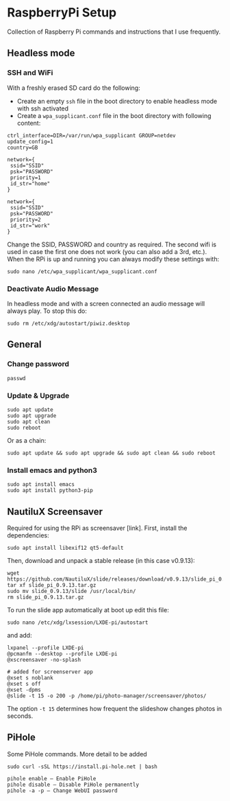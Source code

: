 # RaspberryPi Setup
Collection of Raspberry Pi commands and instructions that I use frequently. 


## Headless mode
### SSH and WiFi
With a freshly erased SD card do the following:
- Create an empty `ssh` file in the boot directory to enable headless mode with ssh activated
- Create a `wpa_supplicant.conf` file in the boot directory with following content:
```
ctrl_interface=DIR=/var/run/wpa_supplicant GROUP=netdev
update_config=1
country=GB

network={
 ssid="SSID"
 psk="PASSWORD"
 priority=1
 id_str="home"
}

network={
 ssid="SSID"
 psk="PASSWORD"
 priority=2
 id_str="work"
}
```
Change the SSID, PASSWORD and country as required. The second wifi is used in case the first one does not work 
(you can also add a 3rd, etc.). When the RPi is up and running you can always modify these settings with:
```
sudo nano /etc/wpa_supplicant/wpa_supplicant.conf
```
### Deactivate Audio Message
In headless mode and with a screen connected an audio message will always play. To stop this do:
```
sudo rm /etc/xdg/autostart/piwiz.desktop
```

## General

### Change password
```
passwd
```

### Update & Upgrade
```
sudo apt update
sudo apt upgrade
sudo apt clean
sudo reboot
```
Or as a chain:
```
sudo apt update && sudo apt upgrade && sudo apt clean && sudo reboot
```

### Install emacs and python3
```
sudo apt install emacs
sudo apt install python3-pip
```

## NautiluX Screensaver
Required for using the RPi as screensaver [link]. 
First, install the dependencies:

```
sudo apt install libexif12 qt5-default
```
Then, download and unpack a stable release (in this case v0.9.13):

```
wget https://github.com/NautiluX/slide/releases/download/v0.9.13/slide_pi_0.9.13.tar.gz
tar xf slide_pi_0.9.13.tar.gz
sudo mv slide_0.9.13/slide /usr/local/bin/
rm slide_pi_0.9.13.tar.gz
```

To run the slide app automatically at boot up edit this file:

```
sudo nano /etc/xdg/lxsession/LXDE-pi/autostart
```
and add:
```
lxpanel --profile LXDE-pi
@pcmanfm --desktop --profile LXDE-pi
@xscreensaver -no-splash

# added for screenserver app
@xset s noblank
@xset s off
@xset -dpms
@slide -t 15 -o 200 -p /home/pi/photo-manager/screensaver/photos/
```
The option `-t 15` determines how frequent the slideshow changes photos in seconds.


## PiHole
Some PiHole commands. More detail to be added
```
sudo curl -sSL https://install.pi-hole.net | bash

pihole enable – Enable PiHole
pihole disable – Disable PiHole permanently
pihole -a -p – Change WebUI password
```

